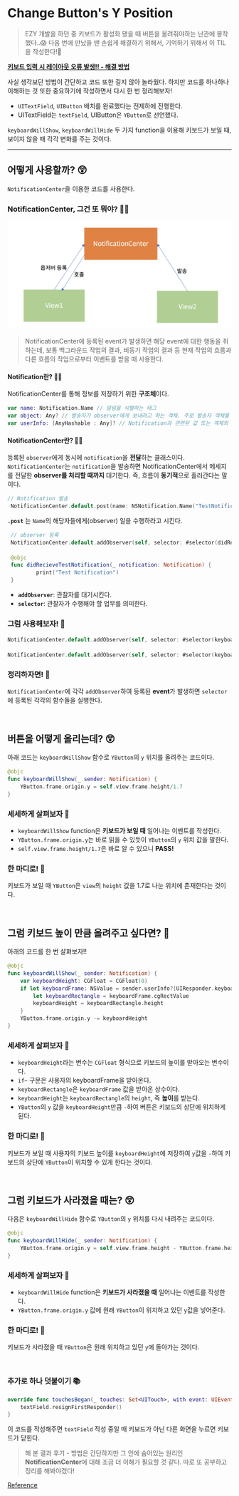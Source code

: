 # Change Button's Y Position

> EZY 개발을 하던 중 키보드가 활성화 됐을 때 버튼을 올려줘야하는 난관에 봉착했다..😱 다음 번에 만났을 땐 손쉽게 해결하기 위해서, 기억하기 위해서 이 TIL을 작성한다!🧐

**[키보드 입력 시 레이아웃 오류 발생!! - 해결 방법]()**

사실 생각보단 방법이 간단하고 코드 또한 길지 않아 놀라웠다. 하지만 코드를 하나하나 이해하는 것 또한 중요하기에 작성하면서 다시 한 번 정리해보자!

- `UITextField`, `UIButton` 배치를 완료했다는 전제하에 진행한다.
- UITextField는 `textField`, UIButton은 `YButton`로 선언했다.

`keyboardWillShow`, `keyboardWillHide` 두 가지 function을 이용해 키보드가 보일 때, 보이지 않을 때 각각 변화를 주는 것이다.

---

## 어떻게 사용할까? 😲

`NotificationCenter`을 이용한 코드를 사용한다.

### **NotificationCenter**, 그건 또 뭐야? 😵‍💫

![storyboard](./images/NotificationCenter.png)

> NotificationCenter에 등록된 event가 발생하면 해당 event에 대한 행동을 취하는데, 보통 백그라운드 작업의 결과, 비동기 작업의 결과 등 현재 작업의 흐름과 다른 흐름의 작업으로부터 이벤트를 받을 때 사용한다.

#### Notification란? 💁‍♀️

NotificationCenter를 통해 정보를 저장하기 위한 **구조체**이다.

```swift
var name: Notification.Name // 알림을 식별하는 태그
var object: Any? // 발송자가 observer에게 보내려고 하는 객체. 주로 발송자 객체를 전달하는 데 쓰인다
var userInfo: [AnyHashable : Any]? // Notification과 관련된 값 또는 객체의 저장소
```

#### NotificationCenter란? 💁‍♀️

등록된 `observer`에게 동시에 `notification`을 **전달**하는 클래스이다.<br>
`NotificationCenter`는 `notification`을 발송하면 NotificationCenter에서 메세지를 전달한 **observer를 처리할 때까지** 대기한다. 즉, 흐름이 **동기적**으로 흘러간다는 말이다.

```swift
// Notification 발송
 NotificationCenter.default.post(name: NSNotification.Name("TestNotification"), object: nil, userInfo: nil)
```

**`.post`** 는 `Name`의 해당자들에게(observer) 일을 수행하라고 시킨다.

```swift
 // observer 등록
 NotificationCenter.default.addObserver(self, selector: #selector(didRecieveTestNotification(_:)), name: NSNotification.Name("TestNotification"), object: nil)

 @objc
 func didRecieveTestNotification(_ notification: Notification) {
         print("Test Notification")
 }
```

- **`addObserver`**: 관찰자를 대기시킨다.
- **`selector`**: 관찰자가 수행해야 할 업무를 의미한다.

### 그럼 사용해보자! 🧐

```swift
NotificationCenter.default.addObserver(self, selector: #selector(keyboardWillShow(_:)), name:UIResponder.keyboardWillShowNotification, object: nil)

NotificationCenter.default.addObserver(self, selector: #selector(keyboardWillHide(_:)), name: UIResponder.keyboardWillHideNotification, object: nil)
```

### 정리하자면! 🤔

`NotificationCenter`에 각각 `addObserver`하여 등록된 **event**가 발생하면 `selector`에 등록된 각각의 함수들을 실행한다.

<br>

## 버튼을 어떻게 올리는데? 😲

아래 코드는 `keyboardWillShow` 함수로 `YButton`의 `y` 위치를 올려주는 코드이다.

```swift
@objc
func keyboardWillShow(_ sender: Notification) {
    YButton.frame.origin.y = self.view.frame.height/1.7
}
```

### 세세하게 살펴보자 🧐

- `keyboardWillShow` function은 **키보드가 보일 때** 일어나는 이벤트를 작성한다.
- `YButton.frame.origin.y`는 바로 읽을 수 있듯이 `YButton`의 `y` 위치 값을 말한다.
- `self.view.frame.height/1.7`은 바로 알 수 있으니 **PASS!**

### 한 마디로! 🤔

키보드가 보일 때 `YButton`은 `view`의 `height` 값을 1.7로 나눈 위치에 존재한다는 것이다.

<br>

## 그럼 **키보드 높이** 만큼 올려주고 싶다면? 🤯

아래의 코드를 한 번 살펴보자!!

```swift
@objc
func keyboardWillShow(_ sender: Notification) {
    var keyboardHeight: CGFloat = CGFloat(0)
    if let keyboardFrame: NSValue = sender.userInfo?[UIResponder.keyboardFrameEndUserInfoKey] as? NSValue {
        let keyboardRectangle = keyboardFrame.cgRectValue
        keyboardHeight = keyboardRectangle.height
    }
    YButton.frame.origin.y -= keyboardHeight
}
```

### 세세하게 살펴보자 🧐

- `keyboardHeight`라는 변수는 `CGFloat` 형식으로 키보드의 높이를 받아오는 변수이다.
- `if~` 구문은 사용자의 keyboardFrame을 받아온다.
- `keyboardRectangle`은 `keyboardFrame` 값을 받아온 상수이다.
- `keyboardHeight`는 `keyboardRectangle`의 `height`, 즉 **높이**를 받는다.
- `YButton`의 `y` 값을 `keyboardHeight`만큼 `-`하여 버튼은 키보드의 상단에 위치하게 된다.

### 한 마디로! 🤔

키보드가 보일 때 사용자의 키보드 높이를 `keyboardHeight`에 저장하여 `y`값을 `-`하여 키보드의 상단에 `YButton`이 위치할 수 있게 한다는 것이다.

<br>

## 그럼 키보드가 사라졌을 때는? 😲

다음은 `keyboardWillHide` 함수로 `YButton`의 `y` 위치를 다시 내려주는 코드이다.

```swift
@objc
func keyboardWillHide(_ sender: Notification) {
    YButton.frame.origin.y = self.view.frame.height - YButton.frame.height - self.view.frame.height/32.48
}
```

### 세세하게 살펴보자 🧐

- `keyboardWillHide` function은 **키보드가 사라졌을 때** 일어나는 이벤트를 작성한다.
- `YButton.frame.origin.y` 값에 원래 `YButton`이 위치하고 있던 `y`값을 넣어준다.

### 한 마디로! 🤔

키보드가 사라졌을 때 `YButton`은 원래 위치하고 있던 `y`에 돌아가는 것이다.

<br>

### 추가로 하나 덧붙이기 📚

```swift
override func touchesBegan(_ touches: Set<UITouch>, with event: UIEvent?) {
    textField.resignFirstResponder()
}
```

이 코드를 작성해주면 `textField` 작성 중일 때 키보드가 아닌 다른 화면을 누르면 키보드가 닫힌다.

> 해 본 결과 후기 - 방법은 간단하지만 그 안에 숨어있는 원리인 **NotificationCenter**에 대해 조금 더 이해가 필요할 것 같다. 따로 또 공부하고 정리를 해봐야겠다!

[Reference](https://silver-g-0114.tistory.com/106)

